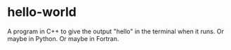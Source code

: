# hello-world

A program in C++ to give the output "hello" in the terminal when it runs. 
Or maybe in Python. 
Or maybe in Fortran.
